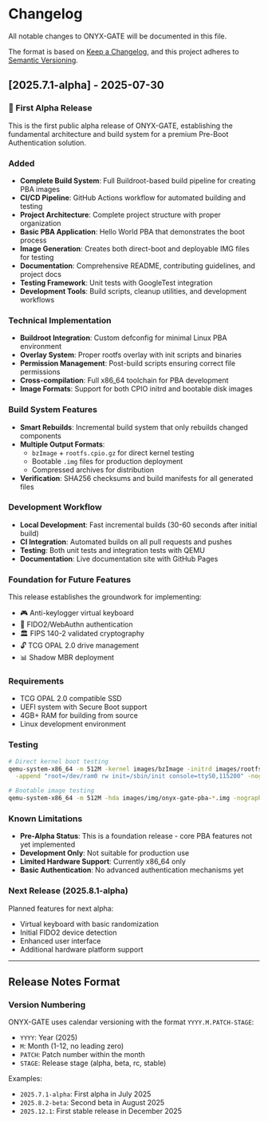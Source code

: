 # Changelog

All notable changes to ONYX-GATE will be documented in this file.

The format is based on [Keep a Changelog](https://keepachangelog.com/en/1.0.0/),
and this project adheres to [Semantic Versioning](https://semver.org/spec/v2.0.0.html).

## [2025.7.1-alpha] - 2025-07-30

### 🎉 First Alpha Release

This is the first public alpha release of ONYX-GATE, establishing the fundamental architecture and build system for a premium Pre-Boot Authentication solution.

### Added
- **Complete Build System**: Full Buildroot-based build pipeline for creating PBA images
- **CI/CD Pipeline**: GitHub Actions workflow for automated building and testing
- **Project Architecture**: Complete project structure with proper organization
- **Basic PBA Application**: Hello World PBA that demonstrates the boot process
- **Image Generation**: Creates both direct-boot and deployable IMG files for testing
- **Documentation**: Comprehensive README, contributing guidelines, and project docs
- **Testing Framework**: Unit tests with GoogleTest integration
- **Development Tools**: Build scripts, cleanup utilities, and development workflows

### Technical Implementation
- **Buildroot Integration**: Custom defconfig for minimal Linux PBA environment
- **Overlay System**: Proper rootfs overlay with init scripts and binaries
- **Permission Management**: Post-build scripts ensuring correct file permissions
- **Cross-compilation**: Full x86_64 toolchain for PBA development
- **Image Formats**: Support for both CPIO initrd and bootable disk images

### Build System Features
- **Smart Rebuilds**: Incremental build system that only rebuilds changed components
- **Multiple Output Formats**:
    - `bzImage` + `rootfs.cpio.gz` for direct kernel testing
    - Bootable `.img` files for production deployment
    - Compressed archives for distribution
- **Verification**: SHA256 checksums and build manifests for all generated files

### Development Workflow
- **Local Development**: Fast incremental builds (30-60 seconds after initial build)
- **CI Integration**: Automated builds on all pull requests and pushes
- **Testing**: Both unit tests and integration tests with QEMU
- **Documentation**: Live documentation site with GitHub Pages

### Foundation for Future Features
This release establishes the groundwork for implementing:
- 🎮 Anti-keylogger virtual keyboard
- 🔑 FIDO2/WebAuthn authentication
- 🏛️ FIPS 140-2 validated cryptography
- 🔓 TCG OPAL 2.0 drive management
- 📊 Shadow MBR deployment

### Requirements
- TCG OPAL 2.0 compatible SSD
- UEFI system with Secure Boot support
- 4GB+ RAM for building from source
- Linux development environment

### Testing
```bash
# Direct kernel boot testing
qemu-system-x86_64 -m 512M -kernel images/bzImage -initrd images/rootfs.cpio.gz \
  -append "root=/dev/ram0 rw init=/sbin/init console=ttyS0,115200" -nographic

# Bootable image testing  
qemu-system-x86_64 -m 512M -hda images/img/onyx-gate-pba-*.img -nographic
```

### Known Limitations
- **Pre-Alpha Status**: This is a foundation release - core PBA features not yet implemented
- **Development Only**: Not suitable for production use
- **Limited Hardware Support**: Currently x86_64 only
- **Basic Authentication**: No advanced authentication mechanisms yet

### Next Release (2025.8.1-alpha)
Planned features for next alpha:
- Virtual keyboard with basic randomization
- Initial FIDO2 device detection
- Enhanced user interface
- Additional hardware platform support

---

## Release Notes Format

### Version Numbering
ONYX-GATE uses calendar versioning with the format `YYYY.M.PATCH-STAGE`:
- `YYYY`: Year (2025)
- `M`: Month (1-12, no leading zero)
- `PATCH`: Patch number within the month
- `STAGE`: Release stage (alpha, beta, rc, stable)

Examples:
- `2025.7.1-alpha`: First alpha in July 2025
- `2025.8.2-beta`: Second beta in August 2025
- `2025.12.1`: First stable release in December 2025